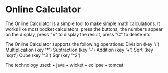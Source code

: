 # Online Calculator

The Online Calculator is a simple tool to make simple
math calculations. It works like most pocket calculators: 
press the buttons, the numbers appear on the display,
press "=" to display the result, press "C" to delete etc.

The Online Calculator supports the following operations:
Division (key '/')
Multiplication (key '*')
Subtraction (key '-')
Addition (key '+')
Sqrt (key 'sqrt')
Cube (key '^3')
Sqr (key '^2')

The technology used:
•	java
•	wicket
•	eclipse
•	tomcat
